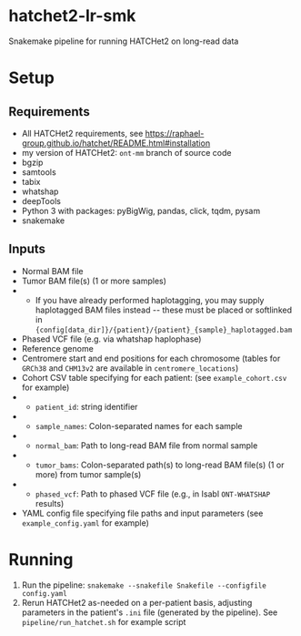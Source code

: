 # hatchet2-lr-smk
Snakemake pipeline for running HATCHet2 on long-read data

# Setup
## Requirements

* All HATCHet2 requirements, see https://raphael-group.github.io/hatchet/README.html#installation
* my version of HATCHet2: `ont-mm` branch of source code
* bgzip
* samtools
* tabix
* whatshap
* deepTools
* Python 3 with packages: pyBigWig, pandas, click, tqdm, pysam
* snakemake

## Inputs

* Normal BAM file
* Tumor BAM file(s) (1 or more samples)
* * If you have already performed haplotagging, you may supply haplotagged BAM files instead -- these must be placed or softlinked in `{config[data_dir]}/{patient}/{patient}_{sample}_haplotagged.bam`
* Phased VCF file (e.g. via whatshap haplophase)
* Reference genome
* Centromere start and end positions for each chromosome (tables for `GRCh38` and `CHM13v2` are available in `centromere_locations`)
* Cohort CSV table specifying for each patient:  (see `example_cohort.csv` for example)
* * `patient_id`: string identifier
* * `sample_names`: Colon-separated names for each sample 
* * `normal_bam`: Path to long-read BAM file from normal sample
* * `tumor_bams`: Colon-separated path(s) to long-read BAM file(s) (1 or more) from tumor sample(s)
* * `phased_vcf`: Path to phased VCF file (e.g., in Isabl `ONT-WHATSHAP` results)
* YAML config file specifying file paths and input parameters (see `example_config.yaml` for example)


# Running

1. Run the pipeline: `snakemake --snakefile Snakefile --configfile config.yaml`
2. Rerun HATCHet2 as-needed on a per-patient basis, adjusting parameters in the patient's `.ini` file (generated by the pipeline). See `pipeline/run_hatchet.sh` for example script
